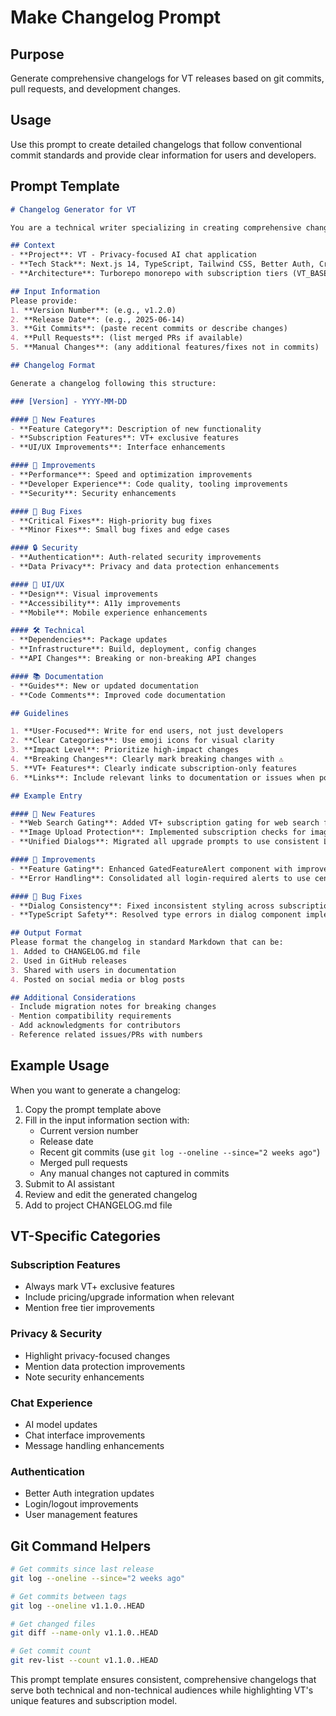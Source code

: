 # Make Changelog Prompt

## Purpose

Generate comprehensive changelogs for VT releases based on git commits, pull requests, and development changes.

## Usage

Use this prompt to create detailed changelogs that follow conventional commit standards and provide clear information for users and developers.

## Prompt Template

```markdown
# Changelog Generator for VT

You are a technical writer specializing in creating comprehensive changelogs for software releases. Generate a changelog for VT based on the provided information.

## Context
- **Project**: VT - Privacy-focused AI chat application
- **Tech Stack**: Next.js 14, TypeScript, Tailwind CSS, Better Auth, Creem.io payments
- **Architecture**: Turborepo monorepo with subscription tiers (VT_BASE, VT_PLUS)

## Input Information
Please provide:
1. **Version Number**: (e.g., v1.2.0)
2. **Release Date**: (e.g., 2025-06-14)
3. **Git Commits**: (paste recent commits or describe changes)
4. **Pull Requests**: (list merged PRs if available)
5. **Manual Changes**: (any additional features/fixes not in commits)

## Changelog Format

Generate a changelog following this structure:

### [Version] - YYYY-MM-DD

#### 🚀 New Features
- **Feature Category**: Description of new functionality
- **Subscription Features**: VT+ exclusive features
- **UI/UX Improvements**: Interface enhancements

#### 🔧 Improvements
- **Performance**: Speed and optimization improvements
- **Developer Experience**: Code quality, tooling improvements
- **Security**: Security enhancements

#### 🐛 Bug Fixes
- **Critical Fixes**: High-priority bug fixes
- **Minor Fixes**: Small bug fixes and edge cases

#### 🔒 Security
- **Authentication**: Auth-related security improvements
- **Data Privacy**: Privacy and data protection enhancements

#### 📱 UI/UX
- **Design**: Visual improvements
- **Accessibility**: A11y improvements
- **Mobile**: Mobile experience enhancements

#### 🛠️ Technical
- **Dependencies**: Package updates
- **Infrastructure**: Build, deployment, config changes
- **API Changes**: Breaking or non-breaking API changes

#### 📚 Documentation
- **Guides**: New or updated documentation
- **Code Comments**: Improved code documentation

## Guidelines

1. **User-Focused**: Write for end users, not just developers
2. **Clear Categories**: Use emoji icons for visual clarity
3. **Impact Level**: Prioritize high-impact changes
4. **Breaking Changes**: Clearly mark breaking changes with ⚠️
5. **VT+ Features**: Clearly indicate subscription-only features
6. **Links**: Include relevant links to documentation or issues when possible

## Example Entry

#### 🚀 New Features
- **Web Search Gating**: Added VT+ subscription gating for web search functionality with proper upgrade dialogs
- **Image Upload Protection**: Implemented subscription checks for image uploads in advanced chat modes
- **Unified Dialogs**: Migrated all upgrade prompts to use consistent LoginRequiredDialog styling

#### 🔧 Improvements
- **Feature Gating**: Enhanced GatedFeatureAlert component with improved visual consistency
- **Error Handling**: Consolidated all login-required alerts to use centralized LoginRequiredDialog component

#### 🐛 Bug Fixes
- **Dialog Consistency**: Fixed inconsistent styling across subscription upgrade dialogs
- **TypeScript Safety**: Resolved type errors in dialog component implementations

## Output Format
Please format the changelog in standard Markdown that can be:
1. Added to CHANGELOG.md file
2. Used in GitHub releases
3. Shared with users in documentation
4. Posted on social media or blog posts

## Additional Considerations
- Include migration notes for breaking changes
- Mention compatibility requirements
- Add acknowledgments for contributors
- Reference related issues/PRs with numbers
```

## Example Usage

When you want to generate a changelog:

1. Copy the prompt template above
2. Fill in the input information section with:
   - Current version number
   - Release date
   - Recent git commits (use `git log --oneline --since="2 weeks ago"`)
   - Merged pull requests
   - Any manual changes not captured in commits
3. Submit to AI assistant
4. Review and edit the generated changelog
5. Add to project CHANGELOG.md file

## VT-Specific Categories

### Subscription Features

- Always mark VT+ exclusive features
- Include pricing/upgrade information when relevant
- Mention free tier improvements

### Privacy & Security

- Highlight privacy-focused changes
- Mention data protection improvements
- Note security enhancements

### Chat Experience

- AI model updates
- Chat interface improvements
- Message handling enhancements

### Authentication

- Better Auth integration updates
- Login/logout improvements
- User management features

## Git Command Helpers

```bash
# Get commits since last release
git log --oneline --since="2 weeks ago"

# Get commits between tags
git log --oneline v1.1.0..HEAD

# Get changed files
git diff --name-only v1.1.0..HEAD

# Get commit count
git rev-list --count v1.1.0..HEAD
```

This prompt template ensures consistent, comprehensive changelogs that serve both technical and non-technical audiences while highlighting VT's unique features and subscription model.
